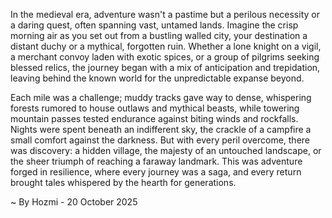 
In the medieval era, adventure wasn't a pastime but a perilous necessity or a daring quest, often spanning vast, untamed lands. Imagine the crisp morning air as you set out from a bustling walled city, your destination a distant duchy or a mythical, forgotten ruin. Whether a lone knight on a vigil, a merchant convoy laden with exotic spices, or a group of pilgrims seeking blessed relics, the journey began with a mix of anticipation and trepidation, leaving behind the known world for the unpredictable expanse beyond.

Each mile was a challenge; muddy tracks gave way to dense, whispering forests rumored to house outlaws and mythical beasts, while towering mountain passes tested endurance against biting winds and rockfalls. Nights were spent beneath an indifferent sky, the crackle of a campfire a small comfort against the darkness. But with every peril overcome, there was discovery: a hidden village, the majesty of an untouched landscape, or the sheer triumph of reaching a faraway landmark. This was adventure forged in resilience, where every journey was a saga, and every return brought tales whispered by the hearth for generations.

~ By Hozmi - 20 October 2025
